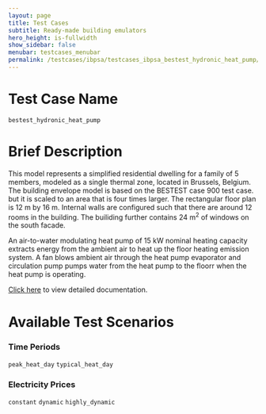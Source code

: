 ```yaml
---
layout: page
title: Test Cases
subtitle: Ready-made building emulators
hero_height: is-fullwidth
show_sidebar: false
menubar: testcases_menubar
permalink: /testcases/ibpsa/testcases_ibpsa_bestest_hydronic_heat_pump/
---
```


# Test Case Name
``bestest_hydronic_heat_pump``

# Brief Description
This model represents a simplified residential dwelling for a family of 5
members, modeled as a single thermal zone, located in Brussels, Belgium.
The building envelope model is based on the BESTEST case 900 test case.
but it is scaled to an area that is four times larger. The rectangular floor
plan is 12 m by 16 m.  Internal walls are configured such that there are
around 12 rooms in the building.  The builiding further contains 24 m<sup>2</sup> of
windows on the south facade.

An air-to-water modulating heat pump of 15 kW nominal heating capacity
extracts energy from the ambient air to heat up the floor heating emission
system. A fan blows ambient air through the heat
pump evaporator and circulation pump pumps water from the heat pump to the
floorr when the heat pump is operating.

[Click here](/docs-testcases/bestest_hydronic_heat_pump/index.html) to view detailed documentation.

# Available Test Scenarios
### Time Periods
``peak_heat_day``
``typical_heat_day``

### Electricity Prices
``constant``
``dynamic``
``highly_dynamic``
